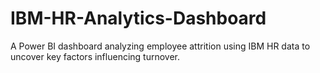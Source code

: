 # IBM-HR-Analytics-Dashboard
A Power BI dashboard analyzing employee attrition using IBM HR data to uncover key factors influencing turnover. 
